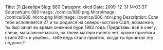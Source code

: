 Title: 31 Декабря 
Slug: 680 
Category: xkcd 
Date: 2009-12-31 14:03:37 
SourceNum: 680 
Image: /comics/680.png 
MicroImage: /comics/680_micro.png 
MiniImage: /comics/680_mini.png 
Description: Если тебе исполняется 27 и ты родился на северо-востоке США, возможно, ты был зачат во время снежной бури 1982 года. Представь: всё в снегу, свечи, массажное масло, на твоей матери ничего нет, кроме причёски стиля 80-х и улыбки... тебе ведь стало приятно, когда ты прочитал эту подпись? 

